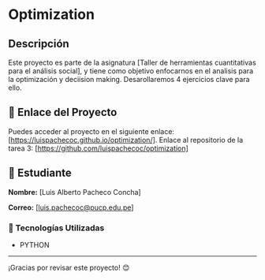 # Optimization
## Descripción
Este proyecto es parte de la asignatura [Taller de herramientas cuantitativas para el análisis social], y tiene como objetivo enfocarnos en el analisis para la optimización y deciision making. Desarollaremos 4 ejercicios clave para ello. 

## 📌 Enlace del Proyecto
Puedes acceder al proyecto en el siguiente enlace: [https://luispachecoc.github.io/optimization/].
Enlace al repositorio de la tarea 3: [https://github.com/luispachecoc/optimization]
## 👤 Estudiante
**Nombre:** [Luis Alberto Pacheco Concha] 

**Correo:** [luis.pachecoc@pucp.edu.pe]

### 🚀 Tecnologías Utilizadas
- PYTHON
---

¡Gracias por revisar este proyecto! 😊

